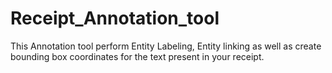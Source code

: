 # Receipt_Annotation_tool
This Annotation tool perform Entity Labeling, Entity linking as well as create bounding box coordinates for the text present in your receipt.
